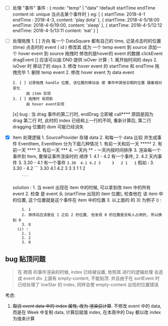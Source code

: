 - [ ] 处理 "事件"
      事件 : {
        mode: "temp" | "data" !default
        startTime 
        endTime
        content
        id: unique 
          当点击某个事件时
      }
      eg: 
      [
        {
          startTime: 2018-4-1
          endTime : 2018-4-3,
          content: 'play dota'
        },
        {
          startTime: 2018-4-5/18:00
          endTime: 2018-4-6/19:00,
          content: 'sleep'
        },
        {
          startTime: 2018-4-5/12:12
          endTime: 2018-4-5/13:11
          content: 'eat'
        }
      ]
- [ ] 处理拖拽
      1. [ ] 方向
            每一个 DataSquare 都有自己的 time,
            记录点击时的位置 (time)
            点击时的 event ( id )
            修改其  成为 一个 temp event 到 source
            添加一个 hover event 到 source
            拖拽时 修改的是hover的 event 的数据
                clickEvent
                dragEvent [] 应该可以由 DND 提供 isOver
                计算 :
                      1. 离开始时间的 days
                      2. isOver 时 移动了的 days
                      3. 修改 hover event 的 startTime 和 endTime
            拖拽完毕
                1. 删除 temp event
                2. 修改 hover event 为 data event

      2. [ ] 记录拖拽 handle 位置, 该位置的移动会 使 事件中其他日期的位置 跟着相对变化
            由 item 实现
      3. [ ] 拖拽时 有阴影
            由 hover event实现
    [x] bug : 
      当 drag 事件的第二行时, endDrag 立即被 call****
      原因是因为 drag 第二行 时, 此时的 index 已经和上一行的不同, 重新计算后, 第二行 dragging 位置的 dom 可能已经消失
- [x] Item 处理逻辑
      1. SourceProvider 存储 data
      2. 和每一个 data 比较 并生成事件 EventItem, EventItem 分为下面几种情况
          1. 有前一天和后一天 *****
          2. 有前一天 ****
          3. 有后一天 ***
          4. 一天内 **
            - 一天内按时间排序
      3. 渲染每一个 事件到 Item, 要保证事件渲染时的 顺序
          1.  4.1 - 4.2 有一个事件,
          2.  4.2 天内事件
          3.  3.30 - 4.1 有一个事件
          ```
          3.30  4.1 4.2
          3     3   2
                1   1
          ```
          假如 : 
          3. 3.30 - 4.2
          ```
          3.30  4.1   4.2
          3     3     3
                1     1
                      2

          ```

    solution :
      1. 当 event 出现在 item 中的时候, 可以拿到改 item 中的所有 event
      2. 检查 是 event 头 (startTime 出现的 item 位置), 检查他在 该 item 中的位置, 这个位置就是这个事件在 item 中的位置
      3. 以上面的 的 3) 为例子
        i) :
          
          1. 1
          2. 排序后应该是在 1 之后 2 的位置, 但发现 0 的位置是没有人占用的, 所以换到 0
          3. 0
        ii) :
          1. 1
          2. 2
          3. 0
      

## bug 贴顶问题

> 在 跨周 的事件渲染的时候, index 已经被设置, 依照其 进行的逻辑处理 会造成 event div 上面有 empty-content, 不能贴顶. 并且由于在 sortEvent 时已经处理了 lowStar 的 index, 同样会使 empty-content 出现的位置错误

考虑:

  1. ~~取消 event data 中的 index 属性, 改为 渲染前计算~~. 不修改 event 中的 data, 而是在 Week 中复制 data, 计算后赋值 index, 在本周中的 Day 都以改 index 为值来计算
